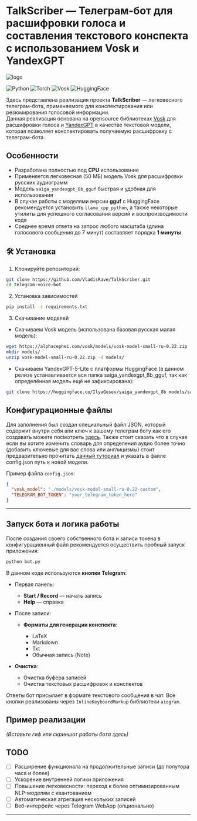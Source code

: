# **TalkScriber** — Телеграм-бот для расшифровки голоса и составления текстового конспекта с использованием Vosk и YandexGPT

![logo](https://github.com/user-attachments/assets/60bdfc1c-fe03-42f5-9785-513bbb77e10e)

![Python](https://img.shields.io/badge/Python-3.9-blue)
![Torch](https://img.shields.io/badge/Torch-2.7.0-orange)
![Vosk](https://img.shields.io/badge/Vosk-0.3.45-green)
![HuggingFace](https://img.shields.io/badge/HuggingFace-models-yellow)

Здесь представлена реализация проекта **TalkScriber** — легковесного телеграм-бота, применяемого для конспектирования или резюмирования голосовой информации.  
Данная реализация основана на opensource библиотеках [Vosk](https://alphacephei.com/vosk/) для расшифровки голоса и [YandexGPT](https://huggingface.co/IlyaGusev/saiga_yandexgpt_8b) в качестве текстовой модели, которая позволяет конспектировать получаемую расшифровку с телеграм-бота.

## Особенности

- Разработана полностью под **CPU** использование
- Применяется легковесная (50 МБ) модель Vosk для расшифровки русских аудиограмм
- Модель `saiga_yandexgpt_8b_gguf` быстрая и удобная для использования
- В случае работы с моделями версии **gguf** с HuggingFace рекомендуется установить `llama_cpp_python`, а также некоторые утилиты для успешного согласования версий и воспроизводимости кода
- Среднее время ответа на запрос любого масштаба (длина голосового сообщения до 7 минут) составляет порядка **1 минуты**

## 🛠️ Установка

1. Клонируйте репозиторий:

```bash
git clone https://github.com/VladisRave/TalkScriber.git
cd telegram-voice-bot
````

2. Установка зависимостей

```bash
pip install -r requirements.txt
```

3. Скачивание моделей

- Скачиваем Vosk модель (использована базовая русская малая модель):
```bash
wget https://alphacephei.com/vosk/models/vosk-model-small-ru-0.22.zip
mkdir models/
unzip vosk-model-small-ru-0.22.zip -d models/
```

- Скачиваем YandexGPT-5-Lite с платформы HuggingFace (в данном релизе устанавливается вся папка saiga_yandexgpt_8b_gguf, так как определённая модель ещё не зафиксирована):

```bash
git clone https://huggingface.co/IlyaGusev/saiga_yandexgpt_8b models/saiga_yandexgpt_8b

```


## Конфигурационные файлы

Для заполнения был создан специальный файл JSON, который содержит внутри себя апи ключ к вашему телеграм боту как его создавать можете посмотреть [здесь](https://core.telegram.org/bots/tutorial#getting-ready). Также стоит сказать что в случае если вы хотите изменить словарь для определения аудио более точно (добавить ключевые для вас слова или англицизмы) стоит предварительно прочитать [данный туториал](https://habr.com/ru/articles/735480/) и указать в файле config.json путь к новой модели.

Пример файла `config.json`:

```json
{
  "vosk_model": "./models/vosk-model-small-ru-0.22-custom",
  "TELEGRAM_BOT_TOKEN": "your_telegram_token_here"
}

```

---

## Запуск бота и логика работы

После создания своего собственного бота и записи токена в конфигурационный файл рекомендуется осуществить пробный запуск приложения:

```bash
python bot.py
```

В данном коде используются **кнопки Telegram**:

* Первая панель:

  * **Start / Record** — начать запись
  * **Help** — справка
* После записи:

  * **Форматы для генерации конспекта**:

    * LaTeX
    * Markdown
    * Txt
    * Обычная запись (Note)
* **Очистка**:

  * Очистка буфера записей
  * Очистка текстовых расшифровок и конспектов

Ответы бот присылает в формате текстового сообщения в чат. Все кнопки реализованы через `InlineKeyboardMarkup` библиотеки `aiogram`.



## Пример реализации

*(Вставьте гиф или скриншот работы бота здесь)*



## TODO

* [ ] Расширение функционала на продолжительные записи (до полутора часа и более)
* [ ] Ускорение внутренней логики приложения
* [ ] Повышение легковесности: переход к более оптимизированным NLP-моделям с квантованием
* [ ] Автоматическая агрегация нескольких записей
* [ ] Веб-интерфейс через Telegram WebApp (опционально)

---
